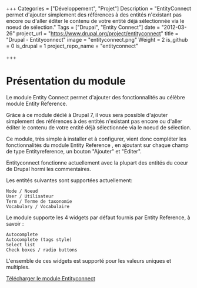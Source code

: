 +++
Categories = ["Développement", "Projet"]
Description = "EntityConnect permet d'ajouter simplement des références à des entités n'existant pas encore ou d'aller éditer le contenu de votre entité déjà sélectionnée via le noeud de sélection."
Tags = ["Drupal", "Entity Connect"]
date = "2012-03-26"
project_url = "https://www.drupal.org/project/entityconnect"
title = "Drupal - Entityconnect"
image = "entityconnect.png"
Weight = 2
is_github = 0
is_drupal = 1
project_repo_name = "entityconnect"

+++

# Présentation du module

Le module Entity Connect permet d'ajouter des fonctionnalités au célèbre module Entity Reference.

Grâce à ce module dédié à Drupal 7, il vous sera possible d'ajouter simplement des références à des entités n'existant pas encore ou d'aller éditer le contenu de votre entité déjà sélectionnée via le noeud de sélection.

Ce module, très simple à installer et à configurer, vient donc compléter les fonctionnalités du module  Entity Reference  , en ajoutant sur chaque champ de type Entityreference, un bouton "Ajouter" et "Editer".

Entityconnect fonctionne actuellement avec la plupart des entités du coeur de Drupal hormi les commentaires.

Les entités suivantes sont supportées actuellement:

    Node / Noeud
    User / Utilisateur
    Term / Terme de taxonomie
    Vocabulary / Vocabulaire

Le module supporte les 4 widgets par défaut fournis par Entity Reference, à savoir :

    Autocomplete
    Autocomplete (tags style)
    Select list
    Check boxes / radio buttons

L'ensemble de ces widgets est supporté pour les valeurs uniques et multiples.

[Télécharger le module Entityconnect](https://www.drupal.org/project/entityconnect)
